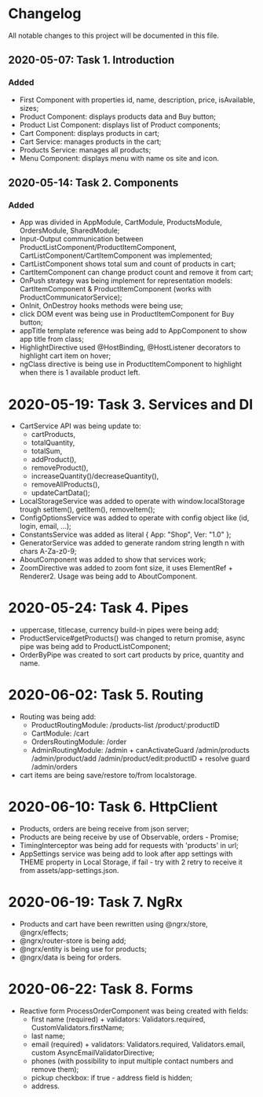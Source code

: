 # Changelog

All notable changes to this project will be documented in this file.

## 2020-05-07: Task 1. Introduction

### Added

-   First Component with properties id, name, description, price, isAvailable, sizes;
-   Product Component: displays products data and Buy button;
-   Product List Component: displays list of Product components;
-   Cart Component: displays products in cart;
-   Cart Service: manages products in the cart;
-   Products Service: manages all products;
-   Menu Component: displays menu with name os site and icon.

## 2020-05-14: Task 2. Components

### Added

- App was divided in AppModule, CartModule, ProductsModule, OrdersModule, SharedModule;
- Input-Output communication between ProductListComponent/ProductItemComponent, CartListComponent/CartItemComponent was implemented;
- CartListComponent shows total sum and count of products in cart;
- CartItemComponent can change product count and remove it from cart;
- OnPush strategy was being implement for representation models: CartItemComponent & ProductItemComponent (works with ProductCommunicatorService);
- OnInit, OnDestroy hooks methods were being use;
- click DOM event was being use in ProductItemComponent for Buy button;
- appTitle template reference was being add to AppComponent to show app title from class;
- HighlightDirective used @HostBinding, @HostListener decorators to highlight cart item on hover;
- ngClass directive is being use in ProductItemComponent to highlight when there is 1 available product left.

# 2020-05-19: Task 3. Services and DI
- CartService API was being update to: 
    - cartProducts, 
    - totalQuantity, 
    - totalSum, 
    - addProduct(), 
    - removeProduct(),
    - increaseQuantity()/decreaseQuantity(),
    - removeAllProducts(),
    - updateCartData();
- LocalStorageService was added to operate with window.localStorage trough setItem(), getItem(), removeItem();
- ConfigOptionsService was added to operate with config object like (id, login, email, ...);
- ConstantsService was added as literal { App: "Shop", Ver: "1.0" };
- GeneratorService was added to generate random string length n with chars A-Za-z0-9;
- AboutComponent was added to show that services work;
- ZoomDirective was added to zoom font size, it uses ElementRef + Renderer2. Usage was being add to AboutComponent.

# 2020-05-24: Task 4. Pipes
- uppercase, titlecase, currency build-in pipes were being add;
- ProductService#getProducts() was changed to return promise, async pipe was being add to ProductListComponent;
- OrderByPipe was created to sort cart products by price, quantity and name.

# 2020-06-02: Task 5. Routing
- Routing was being add:
    - ProductRoutingModule:
        /products-list
        /product/:productID
    - CartModule:
        /cart
    - OrdersRoutingModule:
        /order
    - AdminRoutingModule:
        /admin + canActivateGuard
        /admin/products
        /admin/product/add
        /admin/product/edit:productID + resolve guard
        /admin/orders
- cart items are being save/restore to/from localstorage.

# 2020-06-10: Task 6. HttpClient
- Products, orders are being receive from json server;
- Products are being receive by use of Observable, orders - Promise;
- TimingInterceptor was being add for requests with 'products' in url;
- AppSettings service was being add to look after app settings with THEME property in Local Storage, 
if fail - try with 2 retry to receive it from assets/app-settings.json.

# 2020-06-19: Task 7. NgRx
- Products and cart have been rewritten using @ngrx/store, @ngrx/effects;
- @ngrx/router-store is being add;
- @ngrx/entity is being use for products;
- @ngrx/data is being for orders.

# 2020-06-22: Task 8. Forms
- Reactive form ProcessOrderComponent was being created with fields:
    - first name (required) + validators: Validators.required, CustomValidators.firstName;
    - last name;
    - email (required) + validators: Validators.required, Validators.email, custom AsyncEmailValidatorDirective;
    - phones (with possibility to input multiple contact numbers and remove them);
    - pickup checkbox: if true - address field is hidden;
    - address.
